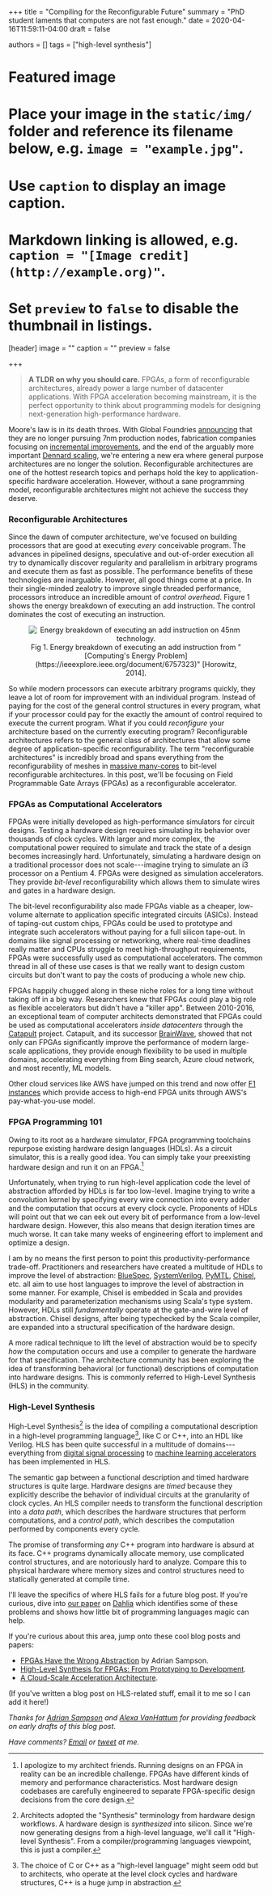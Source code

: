 +++
title = "Compiling for the Reconfigurable Future"
summary = "PhD student laments that computers are not fast enough."
date = 2020-04-16T11:59:11-04:00
draft = false

authors = []
tags = ["high-level synthesis"]

# Featured image
# Place your image in the `static/img/` folder and reference its filename below, e.g. `image = "example.jpg"`.
# Use `caption` to display an image caption.
#   Markdown linking is allowed, e.g. `caption = "[Image credit](http://example.org)"`.
# Set `preview` to `false` to disable the thumbnail in listings.
[header]
image = ""
caption = ""
preview = false

+++

> **A TLDR on why you should care.** FPGAs, a form of reconfigurable
> architectures, already power a large number of datacenter applications. With
> FPGA acceleration becoming mainstream, it is the perfect opportunity to think
> about programming models for designing next-generation high-performance
> hardware.

Moore's law is in its death throes. With Global Foundries [announcing][gf-7nm]
that they are no longer pursuing 7nm production nodes, fabrication companies
focusing on [incremental improvements][intel-roadmap], and the end of the
arguably more important [Dennard scaling][dscaling], we're entering a new
era where general purpose architectures are no longer the solution.
Reconfigurable architectures are one of the hottest research topics and perhaps
hold the key to application-specific hardware acceleration. However, without
a sane programming model, reconfigurable architectures might not achieve the
success they deserve.

### Reconfigurable Architectures

Since the dawn of computer architecture, we've focused on building processors
that are good at executing *every* conceivable program. The advances in
pipelined designs, speculative and out-of-order execution all try to
dynamically discover regularity and parallelism in arbitrary programs and
execute them as fast as possible. The performance benefits of these technologies
are inarguable. However, all good things come at a price. In their
single-minded zealotry to improve single threaded performance, processors introduce
an incredible amount of *control overhead*. Figure 1 shows the energy
breakdown of executing an add instruction. The control dominates the cost of
executing an instruction.

<center>
<figure>
<img src="/img/energy-breakdown.png"
     alt="Energy breakdown of executing an add instruction on 45nm technology.">
</img>
<figcaption>
Fig 1.
Energy breakdown of executing an add instruction from
"[Computing's Energy Problem](https://ieeexplore.ieee.org/document/6757323)" [Horowitz, 2014].
</figcaption>
</figure>
</center>

So while modern processors
can execute arbitrary programs quickly, they leave a lot of room for improvement
with an individual program.
Instead of paying for the cost of the general control structures in every program,
what if your processor could pay for the exactly the amount of control required
to execute the current program.
What if you
could *reconfigure* your architecture
based on the currently executing program?
Reconfigurable architectures refers to the general class of architectures
that allow some degree of application-specific reconfigurability. The term
"reconfigurable architectures" is incredibly broad and spans everything from
the reconfigurability of meshes in [massive many-cores][celerity] to bit-level
reconfigurable architectures. In this post, we'll be focusing on Field
Programmable Gate Arrays (FPGAs) as a reconfigurable accelerator.

### FPGAs as Computational Accelerators

FPGAs were initially developed as high-performance simulators for circuit
designs. Testing a hardware design requires simulating its behavior over
thousands of clock cycles. With larger and more complex, the computational
power required to simulate and track the state of a design becomes increasingly
hard. Unfortunately, simulating a hardware design on a traditional processor
does not scale---imagine trying to simulate an i3
processor on a Pentium 4. FPGAs were designed as simulation accelerators. They
provide *bit-level* reconfigurability which allows them to simulate wires and
gates in a hardware design.

The bit-level reconfigurability also made FPGAs
viable as a cheaper, low-volume alternate to application specific integrated
circuits (ASICs). Instead of taping-out custom chips, FPGAs could be used to
prototype and integrate such accelerators without paying for a full
silicon tape-out. In domains like
signal processing or networking, where real-time deadlines really matter and
CPUs struggle to meet high-throughput requirements, FPGAs were successfully
used as computational accelerators. The common thread in all of these use cases
is that we really want to design custom circuits but don't want to pay the
costs of producing a whole new chip.

FPGAs happily chugged along in these niche roles for a long time without taking
off in a big way. Researchers knew that FPGAs could play a big role as flexible
accelerators but didn't have a "killer app". Between 2010-2016, an exceptional
team of computer architects demonstrated
that FPGAs could be used as
computational accelerators *inside datacenters* through the [Catapult][]
project. Catapult, and its successor [BrainWave][], showed that not only can
FPGAs significantly improve the performance of modern large-scale applications,
they provide enough flexibility to be used in multiple domains, accelerating
everything from Bing search, Azure cloud network, and most recently, ML models.

Other cloud services like AWS have jumped on this trend and now offer [F1
instances][f1] which provide access to high-end FPGA units through AWS's
pay-what-you-use model.

### FPGA Programming 101

Owing to its root as a hardware simulator, FPGA programming toolchains repurpose
existing hardware design languages (HDLs). As a circuit simulator, this is
a really good idea. You can simply take your preexisting hardware design and
run it on an FPGA.[^2]

Unfortunately, when trying to run high-level application code
the level of abstraction afforded by HDLs is far too low-level.
Imagine
trying to write a convolution kernel by specifying every wire connection
into every adder and the computation that occurs at every clock cycle. Proponents
of HDLs will point out that we can eek out every bit of performance from a
low-level hardware design. However, this also means that design iteration times
are much worse. It can take many weeks of engineering effort to implement
and optimize a design.

I am by no means the first person to point this productivity-performance
trade-off. Practitioners and researchers have created a multitude of
HDLs to improve the level of abstraction: [BlueSpec][], [SystemVerilog][], [PyMTL][],
[Chisel][], etc. all aim to use host languages to improve the level of abstraction
in some manner. For example, Chisel is embedded in Scala and provides
modularity and parameterization mechanisms using Scala's type system.
However, HDLs still *fundamentally* operate at the gate-and-wire
level of abstraction. Chisel designs, after being typechecked by the Scala
compiler, are expanded into a structural specification of the hardware design.

A more radical technique to lift the level of abstraction would be to specify
*how* the computation occurs and use a compiler to generate the hardware for
that specification. The architecture community has been exploring the idea
of transforming behavioral (or functional) descriptions of computation
into hardware designs. This is commonly referred to High-Level Synthesis (HLS)
in the community.

### High-Level Synthesis

High-Level Synthesis[^3] is the idea of compiling a computational description
in a high-level programming language[^4], like C or C++, into an HDL like
Verilog. HLS has been quite successful in a multitude of domains---everything
from [digital signal processing][hls-dsp] to [machine learning
accelerators][hls-ml] has been implemented in HLS.

The semantic gap between a functional description and timed hardware structures
is quite large. Hardware designs are *timed* because they explicitly describe
the
behavior of individual circuits at the granularity of clock cycles. An HLS
compiler needs to transform the functional description into a *data path*,
which describes the hardware structures that perform computations, and
a *control path*, which describes the computation performed by components every
cycle.

The promise of transforming *any* C++ program into hardware is absurd at its
face. C++ programs dynamically allocate memory, use complicated control
structures, and are notoriously hard to analyze. Compare this to physical
hardware where memory sizes and control structures need to statically generated
at compile time.

I'll leave the specifics of where HLS fails for a future blog post. If you're
curious, dive into [our paper][dahlia-paper] on [Dahlia][] which identifies
some of these problems and shows how little bit of programming languages magic
can help.

If you're curious about this area, jump onto these cool blog posts and papers:

- [FPGAs Have the Wrong Abstraction][fpga-wrong] by Adrian Sampson.
- [High-Level Synthesis for FPGAs: From Prototyping to Development](https://ieeexplore.ieee.org/document/5737854?tp=&arnumber=5737854).
- [A Cloud-Scale Acceleration Architecture](https://www.microsoft.com/en-us/research/wp-content/uploads/2016/10/Cloud-Scale-Acceleration-Architecture.pdf).

(If you've written a blog post on HLS-related stuff, email it to me so I can
add it here!)

*Thanks for [Adrian Sampson](http://adriansampson.net) and [Alexa VanHattum](https://www.cs.cornell.edu/~avh/) for providing feedback on early
drafts of this blog post*.

[^2]: I apologize to my architect friends. Running designs on an FPGA in reality can be an incredible challenge. FPGAs have different kinds of memory and performance characteristics. Most hardware design codebases are carefully engineered to separate FPGA-specific design decisions from the core design.

[^3]: Architects adopted the "Synthesis" terminology from hardware design workflows. A hardware design is *synthesized* into silicon. Since we're now generating designs from a high-level language, we'll call it "High-level Synthesis". From a compiler/programming languages viewpoint, this is just a compiler.

[^4]: The choice of C or C++ as a "high-level language" might seem odd but to architects, who operate at the level clock cycles and hardware structures, C++ is a huge jump in abstraction.

[f1]: https://aws.amazon.com/education/F1-instances-for-educators/
[gf-7nm]: https://www.anandtech.com/show/13277/globalfoundries-stops-all-7nm-development
[dscaling]: https://en.wikipedia.org/wiki/Dennard_scaling
[intel-roadmap]: https://www.anandtech.com/show/15217/intels-manufacturing-roadmap-from-2019-to-2029
[reconf]: https://en.wikipedia.org/wiki/Reconfigurable_computing
[catapult]: https://www.microsoft.com/en-us/research/project/project-catapult/
[brainwave]: https://www.microsoft.com/en-us/research/project/project-brainwave/
[celerity]: http://opencelerity.org/
[bluespec]: https://bluespec.com/
[systemverilog]: https://en.wikipedia.org/wiki/SystemVerilog
[pymtl]: https://github.com/cornell-brg/pymtl3
[chisel]: https://www.chisel-lang.org/
[hls-dsp]: https://ieeexplore.ieee.org/document/1466178
[hls-ml]: https://dl.acm.org/doi/10.1145/3020078.3021741
[fpga-wrong]: https://www.cs.cornell.edu/~asampson/blog/fpgaabstraction.html
[dahlia-paper]: /files/pubs/dahlia.pdf
[dahlia]: https://capra.cs.cornell.edu/dahlia

_Have comments? [Email](mailto:rachit.nigam12@gmail.com) or [tweet](https://twitter.com/notypes) at me._

